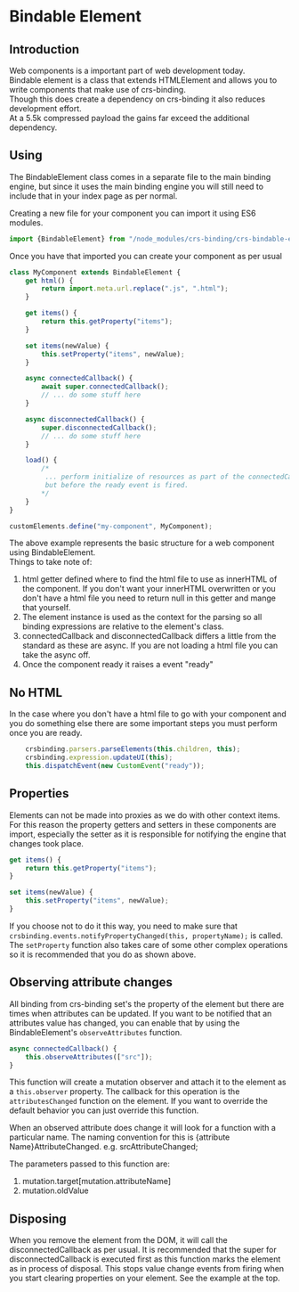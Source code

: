 # Bindable Element

## Introduction
Web components is a important part of web development today.  
Bindable element is a class that extends HTMLElement and allows you to write components that make use of crs-binding.  
Though this does create a dependency on crs-binding it also reduces development effort.  
At a 5.5k compressed payload the gains far exceed the additional dependency. 

## Using
The BindableElement class comes in a separate file to the main binding engine, but since it uses the main binding engine you will still need to include that in your index page as per normal.

Creating a new file for your component you can import it using ES6 modules.

```js
import {BindableElement} from "/node_modules/crs-binding/crs-bindable-element.js";
```

Once you have that imported you can create your component as per usual

```js
class MyComponent extends BindableElement {
    get html() {
        return import.meta.url.replace(".js", ".html");
    }

    get items() {
        return this.getProperty("items");
    }

    set items(newValue) {
        this.setProperty("items", newValue);
    }

    async connectedCallback() { 
        await super.connectedCallback();
        // ... do some stuff here
    }

    async disconnectedCallback() {    
        super.disconnectedCallback();
        // ... do some stuff here
    }

    load() {
        /*
         ... perform initialize of resources as part of the connectedCallback process 
         but before the ready event is fired.
        */
    }
}

customElements.define("my-component", MyComponent);
```

The above example represents the basic structure for a web component using BindableElement.  
Things to take note of:

1. html getter defined where to find the html file to use as innerHTML of the component. If you don't want your innerHTML overwritten or you don't have a html file you need to return null in this getter and mange that yourself.
1. The element instance is used as the context for the parsing so all binding expressions are relative to the element's class.
1. connectedCallback and disconnectedCallback differs a little from the standard as these are async. If you are not loading a html file you can take the async off.
1. Once the component ready it raises a event "ready"

## No HTML
In the case where you don't have a html file to go with your component and you do something else there are some important steps you must perform once you are ready.

```js
    crsbinding.parsers.parseElements(this.children, this);
    crsbinding.expression.updateUI(this);
    this.dispatchEvent(new CustomEvent("ready"));
```

## Properties
Elements can not be made into proxies as we do with other context items.
For this reason the property getters and setters in these components are import, especially the setter as it is responsible for notifying the engine that changes took place.

```js
get items() {
    return this.getProperty("items");
}

set items(newValue) {
    this.setProperty("items", newValue);
}
```

If you choose not to do it this way, you need to make sure that `crsbinding.events.notifyPropertyChanged(this, propertyName);` is called.
The `setProperty` function also takes care of some other complex operations so it is recommended that you do as shown above.

## Observing attribute changes
All binding from crs-binding set's the property of the element but there are times when attributes can be updated.
If you want to be notified that an attributes value has changed, you can enable that by using the BindableElement's `observeAttributes` function.

```js
async connectedCallback() { 
    this.observeAttributes(["src"]);
}
```

This function will create a mutation observer and attach it to the element as a `this.observer` property.
The callback for this operation is the `attributesChanged` function on the element. If you want to override the default behavior you can just override this function.

When an observed attribute does change it will look for a function with a particular name.
The naming convention for this is {attribute Name}AttributeChanged. e.g. srcAttributeChanged;

The parameters passed to this function are:
1. mutation.target[mutation.attributeName] 
1. mutation.oldValue

## Disposing
When you remove the element from the DOM, it will call the disconnectedCallback as per usual.
It is recommended that the super for disconnectedCallback is executed first as this function marks the element as in process of disposal.
This stops value change events from firing when you start clearing properties on your element. See the example at the top.